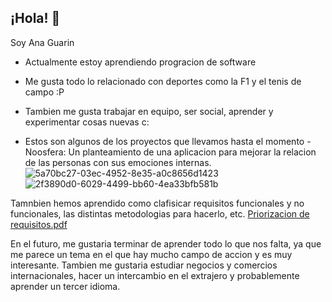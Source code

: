 ## ¡Hola! 👋
Soy Ana Guarin
-  Actualmente estoy aprendiendo progracion de software 
-  Me gusta todo lo relacionado con deportes como la F1 y el tenis de campo :P
- Tambien me gusta trabajar en equipo, ser social, aprender y experimentar cosas nuevas c:

- Estos son algunos de los proyectos que llevamos hasta el momento
-Noosfera: Un planteamiento de una aplicacion para mejorar la relacion de las personas con sus emociones internas.
![5a70bc27-03ec-4952-8e35-a0c8656d1423](https://github.com/user-attachments/assets/433c9bd1-0f3b-459f-a715-5d89ed81be9f)
![2f3890d0-6029-4499-bb60-4ea33bfb581b](https://github.com/user-attachments/assets/e08841ea-8016-497b-9dab-7e27c462485b)

Tamnbien hemos aprendido como clafisicar requisitos funcionales y no funcionales, las distintas metodologias para hacerlo, etc.
[Priorizacion de requisitos.pdf](https://github.com/user-attachments/files/22502864/Priorizacion.de.requisitos.pdf)

En el futuro, me gustaria terminar de aprender todo lo que nos falta, ya que me parece un tema en el que hay mucho campo de accion y es muy interesante.
Tambien me gustaria estudiar negocios y comercios internacionales, hacer un intercambio en el extrajero y probablemente aprender un tercer idioma.

